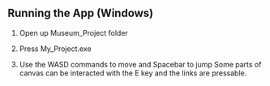 ## Running the App (Windows)


1) Open up Museum_Project folder
2) Press My_Project.exe

3) Use the WASD commands to move and Spacebar to jump
   Some parts of canvas can be interacted with the E key and the links are pressable.


<!-- ## Running the App (Mac)

1) Open up Terminal and navigate to folder where you downloaded the project
```
    cd <PATH_TO_YOUR_APP>/personal_project/Museum_Project/MacBuild.app/Contents/MacOS/
```
2) Add the following
```
    chmod -R 777 MacBuild.app
```

3) Now you can press My project build in MacOS folder -->